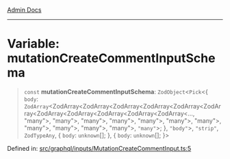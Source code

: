 [Admin Docs](/)

***

# Variable: mutationCreateCommentInputSchema

> `const` **mutationCreateCommentInputSchema**: `ZodObject`\<`Pick`\<\{ `body`: `ZodArray`\<ZodArray\<ZodArray\<ZodArray\<ZodArray\<ZodArray\<ZodArray\<ZodArray\<ZodArray\<ZodArray\<ZodArray\<ZodArray\<..., "many"\>, "many"\>, "many"\>, "many"\>, "many"\>, "many"\>, "many"\>, "many"\>, "many"\>, "many"\>, "many"\>, `"many"`\>; \}, `"body"`\>, `"strip"`, `ZodTypeAny`, \{ `body`: `unknown`[]; \}, \{ `body`: `unknown`[]; \}\>

Defined in: [src/graphql/inputs/MutationCreateCommentInput.ts:5](https://github.com/syedali237/talawa-api/blob/691786dc98e76819737c41ef0af34983792105fd/src/graphql/inputs/MutationCreateCommentInput.ts#L5)
